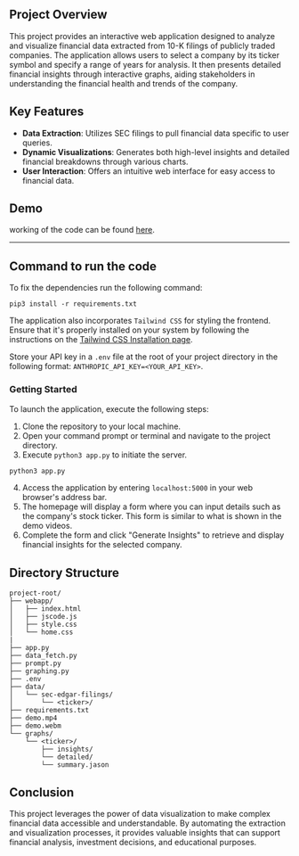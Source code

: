 Project Overview
----------------

This project provides an interactive web application designed to analyze and visualize financial data extracted from 10-K filings of publicly traded companies. The application allows users to select a company by its ticker symbol and specify a range of years for analysis. It then presents detailed financial insights through interactive graphs, aiding stakeholders in understanding the financial health and trends of the company.

Key Features
------------

-   **Data Extraction**: Utilizes SEC filings to pull financial data specific to user queries.
-   **Dynamic Visualizations**: Generates both high-level insights and detailed financial breakdowns through various charts.
-   **User Interaction**: Offers an intuitive web interface for easy access to financial data.



## Demo 
working of the code can be found [here](demo.mp4).
* * * * *

## Command to run the code
To fix the dependencies run the following command:
```
pip3 install -r requirements.txt
```

The application also incorporates `Tailwind CSS` for styling the frontend. Ensure that it's properly installed on your system by following the instructions on the [Tailwind CSS Installation page](https://tailwindcss.com/docs/installation).

Store your API key in a `.env` file at the root of your project directory in the following format: `ANTHROPIC_API_KEY=<YOUR_API_KEY>`.

### Getting Started

To launch the application, execute the following steps:

1.  Clone the repository to your local machine.
2.  Open your command prompt or terminal and navigate to the project directory.
3.  Execute `python3 app.py` to initiate the server.
```python
python3 app.py
```
4.  Access the application by entering `localhost:5000` in your web browser's address bar.
5.  The homepage will display a form where you can input details such as the company's stock ticker. This form is similar to what is shown in the demo videos.
6.  Complete the form and click "Generate Insights" to retrieve and display financial insights for the selected company.

## Directory Structure
```
project-root/
├── webapp/
│   ├── index.html
│   ├── jscode.js
│   ├── style.css
│   └── home.css
|  
├── app.py
├── data_fetch.py
├── prompt.py
├── graphing.py
├── .env 
├── data/
│   └── sec-edgar-filings/
│       └── <ticker>/
├── requirements.txt
├── demo.mp4
├── demo.webm
└── graphs/
    └── <ticker>/
        ├── insights/
        └── detailed/
        └── summary.jason
```

Conclusion
----------

This project leverages the power of data visualization to make complex financial data accessible and understandable. By automating the extraction and visualization processes, it provides valuable insights that can support financial analysis, investment decisions, and educational purposes.